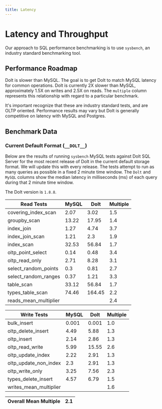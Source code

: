 ```yaml
---
title: Latency
---
```


# Latency and Throughput

Our approach to SQL performance benchmarking is to use `sysbench`, an
industry standard benchmarking tool.

## Performance Roadmap

Dolt is slower than MySQL. The goal is to get Dolt to match 
MySQL latency for common operations. Dolt is currently 2X slower 
than MySQL, approximately 1.5X on writes and 2.5X on reads. The 
`multiple` column represents this relationship with regard to a 
particular benchmark.

It's important recognize that these are industry standard tests, and
are OLTP oriented. Performance results may vary but Dolt is 
generally competitive on latency with MySQL and Postgres.

## Benchmark Data

### Current Default Format (`__DOLT__`)

Below are the results of running `sysbench` MySQL tests against Dolt
SQL Server for the most recent release of Dolt in the current default 
storage format. We will update this with every release. The tests 
attempt to run as many queries as possible in a fixed 2 minute time 
window. The `Dolt` and `MySQL` columns show the median latency in 
milliseconds (ms) of each query during that 2 minute time window.

The Dolt version is `1.8.8`.

<!-- START___DOLT___LATENCY_RESULTS_TABLE -->
|       Read Tests        | MySQL |  Dolt  | Multiple |
|-------------------------|-------|--------|----------|
| covering\_index\_scan   |  2.07 |   3.02 |      1.5 |
| groupby\_scan           | 13.22 |  17.95 |      1.4 |
| index\_join             |  1.27 |   4.74 |      3.7 |
| index\_join\_scan       |  1.21 |    2.3 |      1.9 |
| index\_scan             | 32.53 |  56.84 |      1.7 |
| oltp\_point\_select     |  0.14 |   0.48 |      3.4 |
| oltp\_read\_only        |  2.71 |   8.28 |      3.1 |
| select\_random\_points  |   0.3 |   0.81 |      2.7 |
| select\_random\_ranges  |  0.37 |   1.21 |      3.3 |
| table\_scan             | 33.12 |  56.84 |      1.7 |
| types\_table\_scan      | 74.46 | 164.45 |      2.2 |
| reads\_mean\_multiplier |       |        |      2.4 |

|       Write Tests        | MySQL | Dolt  | Multiple |
|--------------------------|-------|-------|----------|
| bulk\_insert             | 0.001 | 0.001 |      1.0 |
| oltp\_delete\_insert     |  4.49 |  5.88 |      1.3 |
| oltp\_insert             |  2.14 |  2.86 |      1.3 |
| oltp\_read\_write        |  5.99 | 15.55 |      2.6 |
| oltp\_update\_index      |  2.22 |  2.91 |      1.3 |
| oltp\_update\_non\_index |   2.3 |  2.91 |      1.3 |
| oltp\_write\_only        |  3.25 |  7.56 |      2.3 |
| types\_delete\_insert    |  4.57 |  6.79 |      1.5 |
| writes\_mean\_multiplier |       |       |      1.6 |

| Overall Mean Multiple | 2.1 |
|-----------------------|-----|
<!-- END___DOLT___LATENCY_RESULTS_TABLE -->
<br/>
